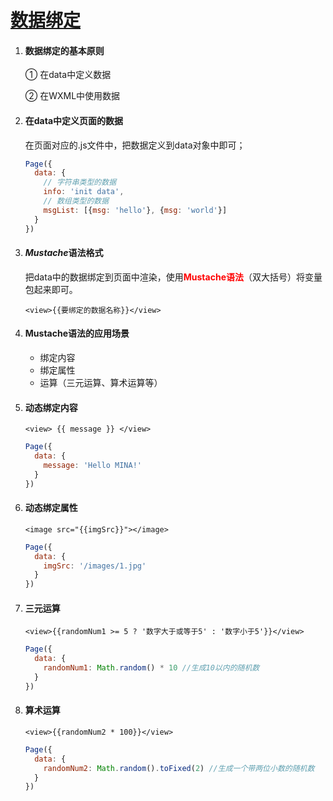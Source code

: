 # [数据绑定](https://developers.weixin.qq.com/miniprogram/dev/reference/wxml/data.html)

1. #### 数据绑定的基本原则

   ① 在data中定义数据

   ② 在WXML中使用数据

2. #### 在data中定义页面的数据

   在页面对应的.js文件中，把数据定义到data对象中即可；

   ```javascript
   Page({
     data: {
       // 字符串类型的数据
       info: 'init data',
       // 数组类型的数据
       msgList: [{msg: 'hello'}, {msg: 'world'}]
     }
   })
   ```

   

3. #### *Mustache*语法格式

   把data中的数据绑定到页面中渲染，使用<font color="red">**Mustache语法**</font>（双大括号）将变量包起来即可。

   ```WXML
   <view>{{要绑定的数据名称}}</view>
   ```

   

   

4. #### Mustache语法的应用场景

   - 绑定内容
   - 绑定属性
   - 运算（三元运算、算术运算等）

5. #### 动态绑定内容

   ```WXML
   <view> {{ message }} </view>
   ```

   ```js
   Page({
     data: {
       message: 'Hello MINA!'
     }
   })
   ```

   

6. #### 动态绑定属性

   ```WXML
   <image src="{{imgSrc}}"></image>
   ```

   ```js
   Page({
     data: {
       imgSrc: '/images/1.jpg'
     }
   })
   ```

   

7. #### 三元运算

   ```WXML
   <view>{{randomNum1 >= 5 ? '数字大于或等于5' : '数字小于5'}}</view>
   ```

   ```js
   Page({
     data: {
       randomNum1: Math.random() * 10 //生成10以内的随机数
     }
   })
   ```

   

8. #### 算术运算

   ```WXML
   <view>{{randomNum2 * 100}}</view>
   ```

   ```js
   Page({
     data: {
       randomNum2: Math.random().toFixed(2) //生成一个带两位小数的随机数
     }
   })
   ```

   